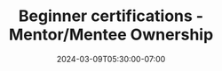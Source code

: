 ---
title: "Beginner certifications - Mentor/Mentee Ownership"
date: 2024-03-09T05:30:00-07:00
tags: ["Development", "Growth", "Mentorship"]
series: "Development"
draft: true
---
